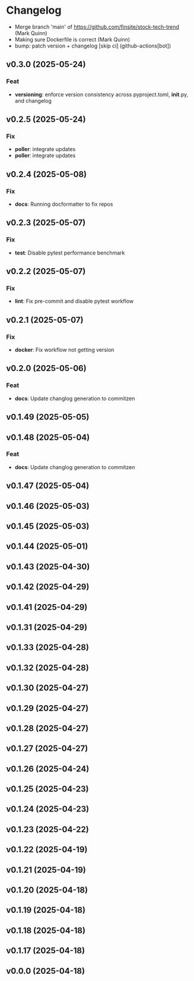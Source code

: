 # Changelog

- Merge branch 'main' of https://github.com/finsite/stock-tech-trend (Mark Quinn)
- Making sure Dockerfile is correct (Mark Quinn)
- bump: patch version + changelog [skip ci] (github-actions[bot])

## v0.3.0 (2025-05-24)

### Feat

- **versioning**: enforce version consistency across pyproject.toml, __init__.py, and changelog

## v0.2.5 (2025-05-24)

### Fix

- **poller**: integrate updates
- **poller**: integrate updates

## v0.2.4 (2025-05-08)

### Fix

- **docs**: Running docformatter to fix repos

## v0.2.3 (2025-05-07)

### Fix

- **test**: Disable pytest performance benchmark

## v0.2.2 (2025-05-07)

### Fix

- **lint**: Fix pre-commit and disable pytest workflow

## v0.2.1 (2025-05-07)

### Fix

- **docker**: Fix workflow not getting version

## v0.2.0 (2025-05-06)

### Feat

- **docs**: Update changlog generation to commitzen

## v0.1.49 (2025-05-05)

## v0.1.48 (2025-05-04)

### Feat

- **docs**: Update changlog generation to commitzen

## v0.1.47 (2025-05-04)

## v0.1.46 (2025-05-03)

## v0.1.45 (2025-05-03)

## v0.1.44 (2025-05-01)

## v0.1.43 (2025-04-30)

## v0.1.42 (2025-04-29)

## v0.1.41 (2025-04-29)

## v0.1.31 (2025-04-29)

## v0.1.33 (2025-04-28)

## v0.1.32 (2025-04-28)

## v0.1.30 (2025-04-27)

## v0.1.29 (2025-04-27)

## v0.1.28 (2025-04-27)

## v0.1.27 (2025-04-27)

## v0.1.26 (2025-04-24)

## v0.1.25 (2025-04-23)

## v0.1.24 (2025-04-23)

## v0.1.23 (2025-04-22)

## v0.1.22 (2025-04-19)

## v0.1.21 (2025-04-19)

## v0.1.20 (2025-04-18)

## v0.1.19 (2025-04-18)

## v0.1.18 (2025-04-18)

## v0.1.17 (2025-04-18)

## v0.0.0 (2025-04-18)
